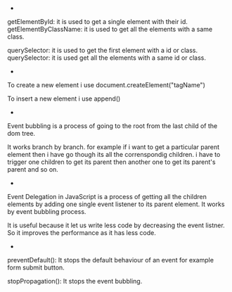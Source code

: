 - <!-- Answer no. 1 -->
getElementById: it is used to get a single element with their id.
getElementByClassName: it is used to get all the elements with a same class.

querySelector: it is used to get the first element with a id or class.
querySelector: it is used get all the elements with a same id or class.


- <!-- Answer no. 2 -->
To create a new element i use document.createElement("tagName")

To insert a new element i use append()


- <!-- Answer no. 3 -->
Event bubbling is a process of going to the root from the last child of the dom tree.

It works branch by branch. for example if i want to get a particular parent element then i have go though its all the correnspondig children. i have to trigger one children to get its parent then another one to get its parent's parent and so on.


- <!-- Answer no. 4 -->
Event Delegation in JavaScript is a process of getting all the children elements by adding one single event listener to its parent element. It works by event bubbling process.

It is useful because it let us write less code by decreasing the event listner. So it improves the performance as it has less code.


- <!-- Answer no. 5 -->
preventDefault(): It stops the default behaviour of an event for example form submit button.

stopPropagation():  It stops the event bubbling.